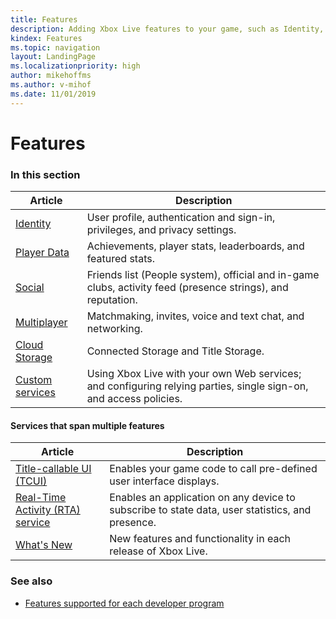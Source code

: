 ```yaml
---
title: Features
description: Adding Xbox Live features to your game, such as Identity, Social features, Achievements, Cloud Storage, and Multiplayer features; and configuring Custom services to use Xbox Live.
kindex: Features
ms.topic: navigation
layout: LandingPage
ms.localizationpriority: high
author: mikehoffms
ms.author: v-mihof
ms.date: 11/01/2019
---
```


# Features


### In this section

| Article | Description |
|---------|-------------|
| [Identity](identity/live-identity-nav.md) | User profile, authentication and sign-in, privileges, and privacy settings. |
| [Player Data](player-data/live-playerdata-nav.md) | Achievements, player stats, leaderboards, and featured stats. |
| [Social](social/live-social-nav.md) | Friends list (People system), official and in-game clubs, activity feed (presence strings), and reputation. |
| [Multiplayer](multiplayer/live-multiplayer-nav.md) | Matchmaking, invites, voice and text chat, and networking. |
| [Cloud Storage](cloud-storage/live-cloud-storage-nav.md) | Connected Storage and Title Storage. |
| [Custom services](custom-services/live-custom-services-nav.md) | Using Xbox Live with your own Web services; and configuring relying parties, single sign-on, and access policies. |


#### Services that span multiple features

| Article | Description |
|---------|-------------|
| [Title-callable UI (TCUI)](tcui/live-tcui-nav.md) | Enables your game code to call pre-defined user interface displays. |
| [Real-Time Activity (RTA) service](rta/live-rta-nav.md) | Enables an application on any device to subscribe to state data, user statistics, and presence. |
| [What's New](whats-new/live-whats-new-nav.md) | New features and functionality in each release of Xbox Live. |


### See also

* [Features supported for each developer program](../get-started/join-dev-program/live-feature-comparison-table.md)
